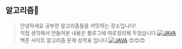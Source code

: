 ## 알고리즘🌌

>안녕하세요 공부한 알고리즘들을 커밋하는 장소입니다!   
>직접 생각해서 만들어본 내용은 블로그에 따로정리해 두었습니다.[![JAVA](https://img.shields.io/badge/🏠-BLOG_LINK-blue)](https://staticclass.tistory.com/category/Algorithm)  
>백준 사이트 알고리즘 문제 성적표 입니다.[![JAVA](https://img.shields.io/badge/🏠-BAEK_JOON-blue)](https://staticclass.tistory.com/category/Algorithm)
>😊😊😊
